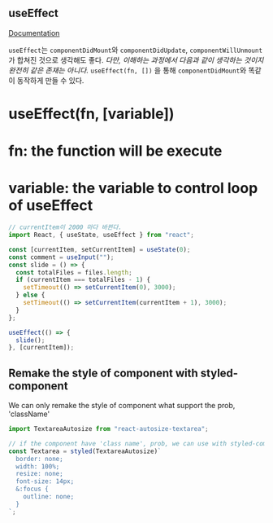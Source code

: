 ## useEffect

[Documentation](https://ko.reactjs.org/docs/hooks-effect.html)

`useEffect`는 `componentDidMount`와 `componentDidUpdate`, `componentWillUnmount`가 합쳐진 것으로 생각해도 좋다. _다만, 이해하는 과정에서 다음과 같이 생각하는 것이지 완전히 같은 존재는 아니다._
`useEffect(fn, [])` 을 통해 `componentDidMount`와 똑같이 동작하게 만들 수 있다.

# useEffect(fn, [variable])

# fn: the function will be execute

# variable: the variable to control loop of useEffect

```js
// currentItem이 2000 마다 바뀐다.
import React, { useState, useEffect } from "react";

const [currentItem, setCurrentItem] = useState(0);
const comment = useInput("");
const slide = () => {
  const totalFiles = files.length;
  if (currentItem === totalFiles - 1) {
    setTimeout(() => setCurrentItem(0), 3000);
  } else {
    setTimeout(() => setCurrentItem(currentItem + 1), 3000);
  }
};

useEffect(() => {
  slide();
}, [currentItem]);
```

## Remake the style of component with styled-component

We can only remake the style of component what support the prob, 'className'

```js
import TextareaAutosize from "react-autosize-textarea";

// if the component have 'class name', prob, we can use with styled-component
const Textarea = styled(TextareaAutosize)`
  border: none;
  width: 100%;
  resize: none;
  font-size: 14px;
  &:focus {
    outline: none;
  }
`;
```

